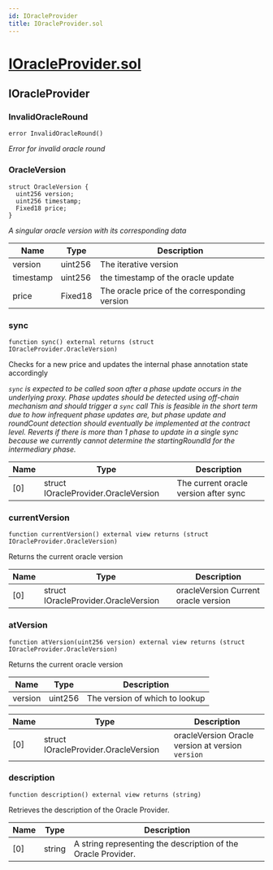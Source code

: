 ```yaml
---
id: IOracleProvider
title: IOracleProvider.sol
---
```

# [IOracleProvider.sol](https://github.com/chromatic-protocol/contracts/tree/main/contracts/oracle/interfaces/IOracleProvider.sol)

## IOracleProvider

### InvalidOracleRound

```solidity
error InvalidOracleRound()
```

_Error for invalid oracle round_

### OracleVersion

```solidity
struct OracleVersion {
  uint256 version;
  uint256 timestamp;
  Fixed18 price;
}
```

_A singular oracle version with its corresponding data_

| Name | Type | Description |
| ---- | ---- | ----------- |
| version | uint256 | The iterative version |
| timestamp | uint256 | the timestamp of the oracle update |
| price | Fixed18 | The oracle price of the corresponding version |

### sync

```solidity
function sync() external returns (struct IOracleProvider.OracleVersion)
```

Checks for a new price and updates the internal phase annotation state accordingly

_`sync` is expected to be called soon after a phase update occurs in the underlying proxy.
     Phase updates should be detected using off-chain mechanism and should trigger a `sync` call
     This is feasible in the short term due to how infrequent phase updates are, but phase update
     and roundCount detection should eventually be implemented at the contract level.
     Reverts if there is more than 1 phase to update in a single sync because we currently cannot
     determine the startingRoundId for the intermediary phase._

| Name | Type | Description |
| ---- | ---- | ----------- |
| [0] | struct IOracleProvider.OracleVersion | The current oracle version after sync |

### currentVersion

```solidity
function currentVersion() external view returns (struct IOracleProvider.OracleVersion)
```

Returns the current oracle version

| Name | Type | Description |
| ---- | ---- | ----------- |
| [0] | struct IOracleProvider.OracleVersion | oracleVersion Current oracle version |

### atVersion

```solidity
function atVersion(uint256 version) external view returns (struct IOracleProvider.OracleVersion)
```

Returns the current oracle version

| Name | Type | Description |
| ---- | ---- | ----------- |
| version | uint256 | The version of which to lookup |

| Name | Type | Description |
| ---- | ---- | ----------- |
| [0] | struct IOracleProvider.OracleVersion | oracleVersion Oracle version at version `version` |

### description

```solidity
function description() external view returns (string)
```

Retrieves the description of the Oracle Provider.

| Name | Type | Description |
| ---- | ---- | ----------- |
| [0] | string | A string representing the description of the Oracle Provider. |

